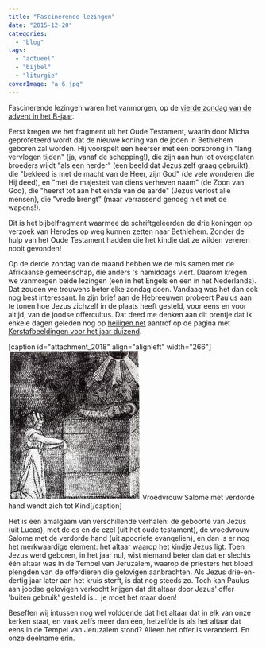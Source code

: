 ```yaml
---
title: "Fascinerende lezingen"
date: "2015-12-20"
categories: 
  - "blog"
tags: 
  - "actueel"
  - "bijbel"
  - "liturgie"
coverImage: "a_6.jpg"
---
```


Fascinerende lezingen waren het vanmorgen, op de [vierde zondag van de advent in het B-jaar](http://www.bijbelcitaat.be/lezing/lezingen-van-de-dag-zondag-20-dec-2015/).

Eerst kregen we het fragment uit het Oude Testament, waarin door Micha geprofeteerd wordt dat de nieuwe koning van de joden in Bethlehem geboren zal worden. Hij voorspelt een heerser met een oorsprong in "lang vervlogen tijden" (ja, vanaf de schepping!), die zijn aan hun lot overgelaten broeders wijdt "als een herder" (een beeld dat Jezus zelf graag gebruikt), die "bekleed is met de macht van de Heer, zijn God" (de vele wonderen die Hij deed), en "met de majesteit van diens verheven naam" (de Zoon van God), die "heerst tot aan het einde van de aarde" (Jezus verlost alle mensen), die "vrede brengt" (maar verrassend genoeg niet met de wapens!).

Dit is het bijbelfragment waarmee de schriftgeleerden de drie koningen op verzoek van Herodes op weg kunnen zetten naar Bethlehem. Zonder de hulp van het Oude Testament hadden die het kindje dat ze wilden vereren nooit gevonden!

Op de derde zondag van de maand hebben we de mis samen met de Afrikaanse gemeenschap, die anders 's namiddags viert. Daarom kregen we vanmorgen beide lezingen (een in het Engels en een in het Nederlands). Dat zouden we trouwens beter elke zondag doen. Vandaag was het dan ook nog best interessant. In zijn brief aan de Hebreeuwen probeert Paulus aan te tonen hoe Jezus zichzelf in de plaats heeft gesteld, voor eens en voor altijd, van de joodse offercultus. Dat deed me denken aan dit prentje dat ik enkele dagen geleden nog op [heiligen.net](http://heiligen.net) aantrof op de pagina met [Kerstafbeeldingen voor het jaar duizend](http://www.heiligen.net/kerstafb/a.php).

\[caption id="attachment\_2018" align="alignleft" width="266"\][![Vroedvrouw Salome met verdorde hand wendt zich tot Kind](images/a_6-266x300.jpg)](http://www.heiligen.net/kerstafb/a.php) Vroedvrouw Salome met verdorde hand wendt zich tot Kind\[/caption\]

Het is een amalgaam van verschillende verhalen: de geboorte van Jezus (uit Lucas), met de os en de ezel (uit het oude testament), de vroedvrouw Salome met de verdorde hand (uit apocriefe evangelien), en dan is er nog het merkwaardige element: het altaar waarop het kindje Jezus ligt. Toen Jezus werd geboren, in het jaar nul, wist niemand beter dan dat er slechts één altaar was in de Tempel van Jeruzalem, waarop de priesters het bloed plengden van de offerdieren die gelovigen aanbrachten. Als Jezus drie-en-dertig jaar later aan het kruis sterft, is dat nog steeds zo. Toch kan Paulus aan joodse gelovigen verkocht krijgen dat dit altaar door Jezus' offer 'buiten gebruik' gesteld is… je moet het maar doen!

Beseffen wij intussen nog wel voldoende dat het altaar dat in elk van onze kerken staat, en vaak zelfs meer dan één, hetzelfde is als het altaar dat eens in de Tempel van Jeruzalem stond? Alleen het offer is veranderd. En onze deelname erin.

